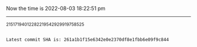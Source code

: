 Now the time is 2022-08-03 18:22:51 pm

---

<small>21517194012282219542929919758525</small>

```txt

Latest commit SHA is: 261a1b1f15e6342e0e2370df8e1fbb6e09f9c844
```
